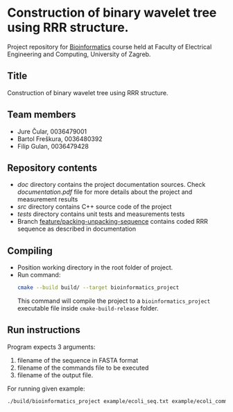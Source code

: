 # Construction of binary wavelet tree using RRR structure.

Project repository for [Bioinformatics](http://www.fer.unizg.hr/predmet/bio) course held at Faculty of Electrical Engineering and Computing, University of Zagreb.

## Title

Construction of binary wavelet tree using RRR structure.

## Team members

* Jure Čular, 0036479001
* Bartol Freškura, 0036480392
* Filip Gulan, 0036479428

## Repository contents

* _doc_ directory contains the project documentation sources. Check _documentation.pdf_ file for more details about the project and measurement results
* _src_ directory contains C++ source code of the project
* _tests_ directory contains unit tests and measurements tests
* Branch [feature/packing-unpacking-sequence](https://github.com/fgulan/bioinformatics-project/tree/feature/packing-unpacking-sequence) contains coded RRR sequence as described in documentation

## Compiling

* Position working directory in the root folder of project.
* Run command:
    ```bash
    cmake --build build/ --target bioinformatics_project
    ```
    This command will compile the project to a `bioinformatics_project` executable file inside `cmake-build-release` folder.

## Run instructions

Program expects 3 arguments:

1. filename of the sequence in FASTA format
2. filename of the commands file to be executed
3. filename of the output file.

For running given example:

```bash
./build/bioinformatics_project example/ecoli_seq.txt example/ecoli_commands.txt example/ecoli_outs.txt > example/ecoli_stats.txt
```
